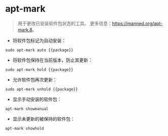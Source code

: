# apt-mark

> 用于更改已安装软件包状态的工具。
> 更多信息：<https://manned.org/apt-mark.8>。

- 将软件包标记为自动安装：

`sudo apt-mark auto {{package}}`

- 将软件包保持在当前版本，防止其更新：

`sudo apt-mark hold {{package}}`

- 允许软件包再次更新：

`sudo apt-mark unhold {{package}}`

- 显示手动安装的软件包：

`apt-mark showmanual`

- 显示未更新的被保持的软件包：

`apt-mark showhold`